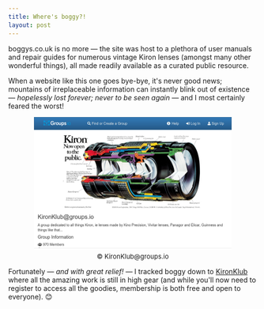 ```yaml
---
title: Where's boggy?!
layout: post
---
```


boggys.co.uk is no more — the site was host to a plethora of user manuals and repair guides for numerous vintage Kiron lenses (amongst many other wonderful things), all made readily available as a curated public resource. 

<!--I've never spoken with boggy; I always meant to reach out, if only to say 'thank you' for all the hard work and generosity, but — much to my shameful regret — I never got around it (and I make no excuses for my shear lack of oversight).-->

When a website like this one goes bye-bye, it's never good news; mountains of irreplaceable information can instantly blink out of existence — _hopelessly lost forever; never to be seen again_ — and I most certainly feared the worst!

<div>
<center><img src="https://raw.githubusercontent.com/martbetz/martbetz.github.io/main/_includes/custom/kironklub.png" alt="The KironKlub website" width="400"><font size= "2"><br>© KironKlub@groups.io</font>
</center>
</div>

Fortunately — _and with great relief!_ — I tracked boggy down to [KironKlub](https://groups.io/g/KironKlub) where all the amazing work is still in high gear (and while you'll now need to register to access all the goodies, membership is both free and open to everyone). 😊
